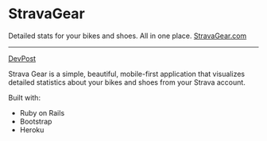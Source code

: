 # StravaGear
Detailed stats for your bikes and shoes. All in one place. [StravaGear.com](http://stravagear.com)

---

[DevPost](https://devpost.com/software/strava-gear)

Strava Gear is a simple, beautiful, mobile-first application that visualizes detailed statistics about your bikes and shoes from your Strava account.

Built with:
- Ruby on Rails
- Bootstrap
- Heroku

